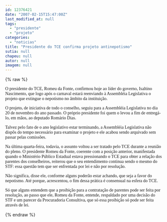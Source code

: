 ```yaml
---
id: 12376421
date: "2007-02-15T15:47:00Z"
last_modified_at: null
tags:
  - "presidente"
  - "projeto"
categories:
  - "noticias"
title: "Presidente do TCE confirma projeto antinepotismo"
sutia: null
chapeu: null
autor: null
imagem: null
---
```

{% raw %}
<p><P><FONT face=Verdana>O presidente do TCE, Romeu da Fonte, confirmou hoje ao líder do governo, Isaltino Nascimento, que logo após o carnaval estará reenviando à Assembléia Legislativa o projeto que extingue o nepotismo no âmbito da instituição.</FONT></P></p>
<p><P><FONT face=Verdana>O projeto, de iniciativa de todo o conselho, seguiu para a Assembléia Legislativa no dia 20 de novembro do ano passado. O próprio presidente foi quem o levou a fim de entregá-lo, em mãos, ao deputado Romário Dias.</FONT></P></p>
<p><P><FONT face=Verdana>Talvez pelo fato de o ano legislativo estar terminando, a Assembléia Legislativa não dispôs do tempo necessário para examinar o projeto e ele acabou sendo arquivado sem passar pelas comissões.</FONT></P></p>
<p><P><FONT face=Verdana>Na última&nbsp;quarta-feira, todavia, o assunto voltou a ser tratado pelo TCE durante a reunião do pleno. O presidente Romeu da Fonte, coerente com a posição anterior, manifestada quando o Ministério Público Estadual estava pressionando o TCE para obter a relação dos parentes dos conselheiros, reiterou que o seu entendimento continua sendo o mesmo do STF: essa questão tem que ser enfrentada por lei e não por resolução.</FONT></P></p>
<p><P><FONT face=Verdana>Não significa, disse ele, conforme alguns poderão estar achando, que seja a favor do nepotismo. Até porque, acrescentou, o fim dessa prática é consensual na esfera do TCE. </FONT></P></p>
<p><P><FONT face=Verdana>Só que alguns entendem que a proibição para a contratação de parentes pode ser feita por resolução, ao passo que ele, Romeu da Fonte, entende, respaldado por uma decisão do STF e um parecer da Procuradoria Consultiva, que só essa proibição só pode ser feita através de lei.</FONT></P> </p>
{% endraw %}